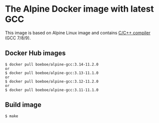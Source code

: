 # The Alpine Docker image with latest GCC

This image is based on Alpine Linux image and contains [C/C++ compiler](https://gcc.gnu.org/) (GCC 7/8/9).

## Docker Hub images

```
$ docker pull boeboe/alpine-gcc:3.14-11.2.0
or
$ docker pull boeboe/alpine-gcc:3.13-11.1.0
or
$ docker pull boeboe/alpine-gcc:3.12-11.2.0
or
$ docker pull boeboe/alpine-gcc:3.11-11.1.0

```

## Build image

```
$ make
```

